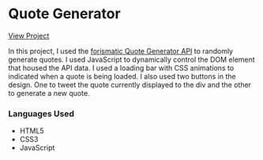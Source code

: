 # Quote Generator

[View Project](https://trusting-heyrovsky-54f6cf.netlify.app/)

In this project, I used the [forismatic Quote Generator API](https://forismatic.com/en/api/) to randomly generate quotes. I used JavaScript to dynamically
control the DOM element that housed the API data. I used a loading bar with CSS animations to indicated when a quote is being loaded. I also used two buttons
in the design. One to tweet the quote currently displayed to the div and the other to generate a new quote. 

### Languages Used
- HTML5
- CSS3
- JavaScript
